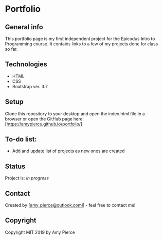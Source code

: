 # Portfolio

## General info
This portfolio page is my first independent project for the Epicodus Intro to Programming course. It contains links to a few of my projects done for class so far.

## Technologies
* HTML
* CSS
* Bootstrap ver. 3.7

## Setup
Clone this repository to your desktop and open the index.html file in a browser or open the GitHub page here: [https://amypierce.github.io/portfolio/]

## To-do list:
* Add and update list of projects as new ones are created

## Status
Project is: _in progress_

## Contact
Created by [amy_pierce@outlook.coml] - feel free to contact me!

## Copyright
Copyright MIT 2019 by Amy Pierce
